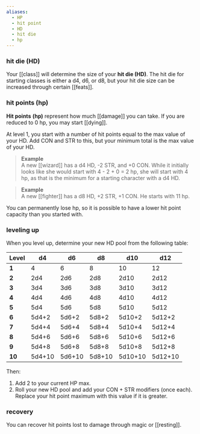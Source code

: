 ```yaml
---
aliases:
  - HP
  - hit point
  - HD
  - hit die
  - hp
---
```

### hit die (HD)

Your [[class]] will determine the size of your **hit die (HD)**. The hit die for starting classes is either a d4, d6, or d8, but your hit die size can be increased through certain [[feats]].

### hit points (hp)

**Hit points** **(hp)** represent how much [[damage]] you can take.  If you are reduced to 0 hp, you may start [[dying]].

At level 1, you start with a number of hit points equal to the max value of your HD. Add CON and STR to this, but your minimum total is the max value of your HD.

> **Example**  
> A new [[wizard]] has a d4 HD, -2 STR, and +0 CON. While it initially looks like she would start with 4 - 2 + 0 = 2 hp, she will start with 4 hp, as that is the minimum for a starting character with a d4 HD.

> **Example**  
> A new [[fighter]] has a d8 HD, +2 STR, +1 CON. He starts with 11 hp.

You can permanently lose hp, so it is possible to have a lower hit point capacity than you started with.

### leveling up

When you level up, determine your new HD pool from the following table:

| Level  | d4     | d6     | d8     | d10     | d12     |
| ------ | ------ | ------ | ------ | ------- | ------- |
| **1**  | 4      | 6      | 8      | 10      | 12      |
| **2**  | 2d4    | 2d6    | 2d8    | 2d10    | 2d12    |
| **3**  | 3d4    | 3d6    | 3d8    | 3d10    | 3d12    |
| **4**  | 4d4    | 4d6    | 4d8    | 4d10    | 4d12    |
| **5**  | 5d4    | 5d6    | 5d8    | 5d10    | 5d12    |
| **6**  | 5d4+2  | 5d6+2  | 5d8+2  | 5d10+2  | 5d12+2  |
| **7**  | 5d4+4  | 5d6+4  | 5d8+4  | 5d10+4  | 5d12+4  |
| **8**  | 5d4+6  | 5d6+6  | 5d8+6  | 5d10+6  | 5d12+6  |
| **9**  | 5d4+8  | 5d6+8  | 5d8+8  | 5d10+8  | 5d12+8  |
| **10** | 5d4+10 | 5d6+10 | 5d8+10 | 5d10+10 | 5d12+10 |

Then:

1. Add 2 to your current HP max.
2. Roll your new HD pool and add your CON + STR modifiers (once each). Replace your hit point maximum with this value if it is greater.

### recovery

You can recover hit points lost to damage through magic or [[resting]].
